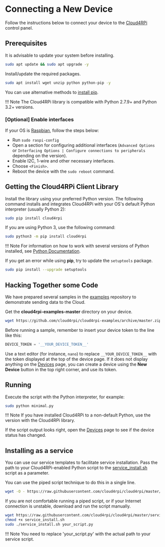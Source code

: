 # Connecting a New Device

Follow the instructions below to connect your device to the [Cloud4RPi](https://cloud4rpi.io) control panel.

## Prerequisites

It is advisable to update your system before installing.

```sh
sudo apt update && sudo apt upgrade -y
```

Install/update the required packages.

```sh
sudo apt install wget unzip python python-pip -y
```

You can use alternative methods to [install pip](https://pip.pypa.io/en/stable/installing.html).

!!! Note
    The Cloud4RPi library is compatible with Python 2.7.9+ and Python 3.2+ versions.


### [Optional] Enable interfaces
If your OS is [Raspbian](https://www.raspberrypi.org/downloads/raspbian/), follow the steps below:

- Run `sudo raspi-config`
- Open a section for configuring additional interfaces (`Advanced Options` or `Interfacing Options | Configure connections to peripherals` depending on the version).
- Enable I2C, 1-wire and other necessary interfaces.
- Choose `<Finish>`.
- Reboot the device with the `sudo reboot` command.


## Getting the Cloud4RPi Client Library

Install the library using your preferred Python version. The following command installs and integrates Cloud4RPi with your OS's default Python interpreter (usually Python 2):

```sh
sudo pip install cloud4rpi
```

If you are using Python 3, use the following command:

```sh
sudo python3 -m pip install cloud4rpi
```

!!! Note
    For information on how to work with several versions of Python installed, see [Python Documentation](https://docs.python.org/3/installing/).

If you get an error while using **pip**, try to update the `setuptools` package.

```sh
sudo pip install --upgrade setuptools
```

## Hacking Together some Code

We have prepared several samples in the [examples](https://github.com/cloud4rpi/cloud4rpi-examples) repository to demonstrate sending data to the Cloud.

Get the **cloud4rpi-examples-master** directory on your device.

```sh
wget https://github.com/cloud4rpi/cloud4rpi-examples/archive/master.zip && unzip master.zip && rm master.zip
```

Before running a sample, remember to insert your device token to the line like this:

``` python
DEVICE_TOKEN = '__YOUR_DEVICE_TOKEN__'
```

Use a text editor (for instance, `nano`) to replace `__YOUR_DEVICE_TOKEN__` with the token displayed at the top of the device page. If it does not display anything on the [Devices](https://cloud4rpi.io/devices) page, you can create a device using the **New Device** button in the top right corner, and use its token.


## Running

Execute the script with the Python interpreter, for example:

```sh
sudo python minimal.py
```

!!! Note
    If you have installed Cloud4RPi to a non-default Python, use the version with the Cloud4RPi library.

If the script output looks right, open the [Devices](https://cloud4rpi.io/devices) page to see if the device status has changed.


## Installing as a service

You can use our service templates to facilitate service installation. Pass the path to your Cloud4RPi-enabled Python script to the [service_install.sh](https://github.com/cloud4rpi/cloud4rpi/blob/master/service_install.sh) script as a parameter.

You can use the piped script technique to do this in a single line.

```sh
wget -O - https://raw.githubusercontent.com/cloud4rpi/cloud4rpi/master/service_install.sh | sudo bash -s your_script.py
```

If you are not comfortable running a piped script, or if your Internet connection is unstable, download and run the script manually.

```sh
wget https://raw.githubusercontent.com/cloud4rpi/cloud4rpi/master/service_install.sh
chmod +x service_install.sh
sudo ./service_install.sh your_script.py
```

!!! Note
    You need to replace 'your_script.py' with the actual path to your service script.

